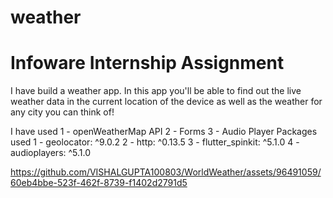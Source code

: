 # weather

# Infoware Internship Assignment 

I have build a weather app. In this app you'll be able to find out the live weather data in the current location of the device as well as the weather for any city you can think of!

I have used
1 - openWeatherMap API
2 - Forms
3 - Audio Player
Packages used
 1 - geolocator: ^9.0.2
 2 - http: ^0.13.5
 3 - flutter_spinkit: ^5.1.0
 4 - audioplayers: ^5.1.0





https://github.com/VISHALGUPTA100803/WorldWeather/assets/96491059/60eb4bbe-523f-462f-8739-f1402d2791d5

